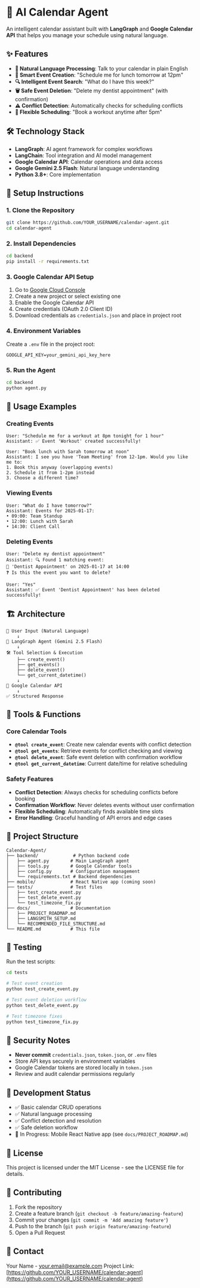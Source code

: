 # 📅 AI Calendar Agent

An intelligent calendar assistant built with **LangGraph** and **Google Calendar API** that helps you manage your schedule using natural language.

## ✨ Features

- **🤖 Natural Language Processing**: Talk to your calendar in plain English
- **📝 Smart Event Creation**: "Schedule me for lunch tomorrow at 12pm"
- **🔍 Intelligent Event Search**: "What do I have this week?"
- **🗑️ Safe Event Deletion**: "Delete my dentist appointment" (with confirmation)
- **⚠️ Conflict Detection**: Automatically checks for scheduling conflicts
- **🔄 Flexible Scheduling**: "Book a workout anytime after 5pm"

## 🛠️ Technology Stack

- **LangGraph**: AI agent framework for complex workflows
- **LangChain**: Tool integration and AI model management
- **Google Calendar API**: Calendar operations and data access
- **Google Gemini 2.5 Flash**: Natural language understanding
- **Python 3.8+**: Core implementation

## 🚀 Setup Instructions

### 1. Clone the Repository
```bash
git clone https://github.com/YOUR_USERNAME/calendar-agent.git
cd calendar-agent
```

### 2. Install Dependencies
```bash
cd backend
pip install -r requirements.txt
```

### 3. Google Calendar API Setup
1. Go to [Google Cloud Console](https://console.cloud.google.com/)
2. Create a new project or select existing one
3. Enable the Google Calendar API
4. Create credentials (OAuth 2.0 Client ID)
5. Download credentials as `credentials.json` and place in project root

### 4. Environment Variables
Create a `.env` file in the project root:
```env
GOOGLE_API_KEY=your_gemini_api_key_here
```

### 5. Run the Agent
```bash
cd backend
python agent.py
```

## 📖 Usage Examples

### Creating Events
```
User: "Schedule me for a workout at 8pm tonight for 1 hour"
Assistant: ✅ Event 'Workout' created successfully!

User: "Book lunch with Sarah tomorrow at noon"  
Assistant: I see you have 'Team Meeting' from 12-1pm. Would you like me to:
1. Book this anyway (overlapping events)
2. Schedule it from 1-2pm instead  
3. Choose a different time?
```

### Viewing Events
```
User: "What do I have tomorrow?"
Assistant: Events for 2025-01-17:
• 09:00: Team Standup
• 12:00: Lunch with Sarah
• 14:30: Client Call
```

### Deleting Events
```
User: "Delete my dentist appointment"
Assistant: 🔍 Found 1 matching event:
📅 'Dentist Appointment' on 2025-01-17 at 14:00
❓ Is this the event you want to delete?

User: "Yes"
Assistant: ✅ Event 'Dentist Appointment' has been deleted successfully!
```

## 🏗️ Architecture

```
📱 User Input (Natural Language)
    ↓
🤖 LangGraph Agent (Gemini 2.5 Flash)
    ↓
🛠️ Tool Selection & Execution
    ├── create_event()
    ├── get_events()  
    ├── delete_event()
    └── get_current_datetime()
    ↓
📅 Google Calendar API
    ↓
✅ Structured Response
```

## 🔧 Tools & Functions

### Core Calendar Tools
- **`@tool create_event`**: Create new calendar events with conflict detection
- **`@tool get_events`**: Retrieve events for conflict checking and viewing
- **`@tool delete_event`**: Safe event deletion with confirmation workflow
- **`@tool get_current_datetime`**: Current date/time for relative scheduling

### Safety Features
- **Conflict Detection**: Always checks for scheduling conflicts before booking
- **Confirmation Workflow**: Never deletes events without user confirmation  
- **Flexible Scheduling**: Automatically finds available time slots
- **Error Handling**: Graceful handling of API errors and edge cases

## 📁 Project Structure

```
Calendar-Agent/
├── backend/             # Python backend code
│   ├── agent.py        # Main LangGraph agent
│   ├── tools.py        # Google Calendar tools
│   ├── config.py       # Configuration management
│   └── requirements.txt # Backend dependencies
├── mobile/             # React Native app (coming soon)
├── tests/              # Test files
│   ├── test_create_event.py
│   ├── test_delete_event.py
│   └── test_timezone_fix.py
├── docs/               # Documentation
│   ├── PROJECT_ROADMAP.md
│   ├── LANGSMITH_SETUP.md
│   └── RECOMMENDED_FILE_STRUCTURE.md
└── README.md           # This file
```

## 🧪 Testing

Run the test scripts:
```bash
cd tests

# Test event creation
python test_create_event.py

# Test event deletion workflow  
python test_delete_event.py

# Test timezone fixes
python test_timezone_fix.py
```

## 🔐 Security Notes

- **Never commit** `credentials.json`, `token.json`, or `.env` files
- Store API keys securely in environment variables
- Google Calendar tokens are stored locally in `token.json`
- Review and audit calendar permissions regularly

## 🚧 Development Status

- ✅ Basic calendar CRUD operations
- ✅ Natural language processing
- ✅ Conflict detection and resolution
- ✅ Safe deletion workflow
- 🔄 In Progress: Mobile React Native app (see `docs/PROJECT_ROADMAP.md`)

## 📝 License

This project is licensed under the MIT License - see the LICENSE file for details.

## 🤝 Contributing

1. Fork the repository
2. Create a feature branch (`git checkout -b feature/amazing-feature`)
3. Commit your changes (`git commit -m 'Add amazing feature'`)
4. Push to the branch (`git push origin feature/amazing-feature`)
5. Open a Pull Request

## 📧 Contact

Your Name - your.email@example.com
Project Link: [https://github.com/YOUR_USERNAME/calendar-agent](https://github.com/YOUR_USERNAME/calendar-agent)
